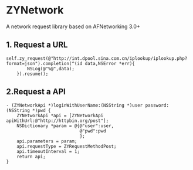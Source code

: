 # ZYNetwork
A network request library based on AFNetworking 3.0+
## 1. Request a URL
```objc
self.zy_request(@"http://int.dpool.sina.com.cn/iplookup/iplookup.php?format=json").completion(^(id data,NSError *err){
        NSLog(@"%@",data);
    }).resume();
```

## 2.Request a API
```objc
- (ZYNetworkApi *)loginWithUserName:(NSString *)user password:(NSString *)pwd {
    ZYNetworkApi *api = [ZYNetworkApi apiWithUrl:@"http://httpbin.org/post"];
    NSDictionary *param = @{@"user":user,
                            @"pwd":pwd
                            };
    api.parameters = param;
    api.requestType = ZYRequestMethodPost;
    api.timeoutInterval = 1;
    return api;
}
```
